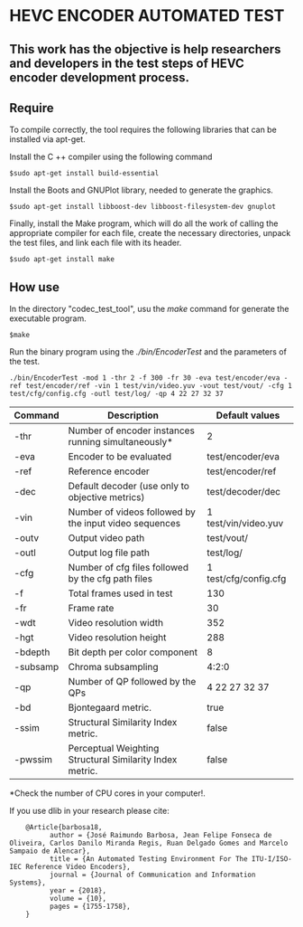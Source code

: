 HEVC ENCODER AUTOMATED TEST
===================


This work has the objective is help researchers and developers in the test steps of HEVC encoder development process.
----------

Require
--------------------
To compile correctly, the tool requires the following libraries that can be installed via apt-get.

Install the C ++ compiler using the following command

	$sudo apt-get install build-essential

Install the Boots and GNUPlot library, needed to generate the graphics.

	$sudo apt-get install libboost-dev libboost-filesystem-dev gnuplot

Finally, install the Make program, which will do all the work of calling the appropriate compiler for each file, create the necessary directories, unpack the test files, and link each file with its header.

	$sudo apt-get install make



How use
--------------------

In the directory "codec_test_tool", usu the *make* command for generate the executable program.
		
	$make

Run the binary program using the *./bin/EncoderTest* and the parameters of the test.

	./bin/EncoderTest -mod 1 -thr 2 -f 300 -fr 30 -eva test/encoder/eva -ref test/encoder/ref -vin 1 test/vin/video.yuv -vout test/vout/ -cfg 1 test/cfg/config.cfg -outl test/log/ -qp 4 22 27 32 37
	 
Command     | Description												| Default values
-------- 	| ---														| ---
-thr     	| Number of encoder instances running simultaneously* 		| 2
-eva     	| Encoder to be evaluated									| test/encoder/eva
-ref     	| Reference encoder 										| test/encoder/ref
-dec 	 	| Default decoder (use only to objective metrics) 			| test/decoder/dec
-vin     	| Number of videos followed by the input video sequences	| 1	test/vin/video.yuv
-outv     	| Output video path 										| test/vout/
-outl     	| Output log file path										| test/log/
-cfg     	| Number of cfg files followed by the cfg path files 		| 1 test/cfg/config.cfg
-f     		| Total frames used in test 								| 130
-fr     	| Frame rate 												| 30
-wdt     	| Video resolution width 									| 352
-hgt     	| Video resolution height 									| 288
-bdepth 	| Bit depth per color component 							| 8
-subsamp 	| Chroma subsampling 										| 4:2:0
-qp     	| Number of QP followed by the QPs 							| 4 22 27 32 37
-bd     	| Bjontegaard metric. 										| true
-ssim		| Structural Similarity Index metric.						| false
-pwssim 	| Perceptual Weighting Structural Similarity Index metric.	| false


\*Check the number of CPU cores in your computer!.



If you use dlib in your research please cite:

		
		@Article{barbosa18,
			  author = {José Raimundo Barbosa, Jean Felipe Fonseca de Oliveira, Carlos Danilo Miranda Regis, Ruan Delgado Gomes and Marcelo Sampaio de Alencar},
			  title = {An Automated Testing Environment For The ITU-I/ISO-IEC Reference Video Encoders},
			  journal = {Journal of Communication and Information Systems},
			  year = {2018},
			  volume = {10},
			  pages = {1755-1758},
		}
